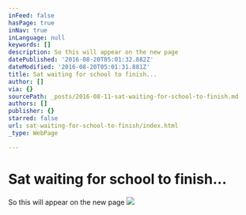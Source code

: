 ```yaml
---
inFeed: false
hasPage: true
inNav: true
inLanguage: null
keywords: []
description: So this will appear on the new page
datePublished: '2016-08-20T05:01:32.882Z'
dateModified: '2016-08-20T05:01:31.881Z'
title: Sat waiting for school to finish...
author: []
via: {}
sourcePath: _posts/2016-08-11-sat-waiting-for-school-to-finish.md
authors: []
publisher: {}
starred: false
url: sat-waiting-for-school-to-finish/index.html
_type: WebPage

---
```

# Sat waiting for school to finish...

So this will appear on the new page
![](https://imgflo.herokuapp.com/graph/vahj1ThiexotieMo/316d956f5f0ca9e9cae95950cc05c95a/croprotate.jpg?cropheight=4032&cropwidth=3024&degrees=-90&input=https%3A%2F%2Fthe-grid-user-content.s3-us-west-2.amazonaws.com%2F886dd1df-748e-4fcb-bbf1-aa41c7a6e175.jpg&x=0&y=0)